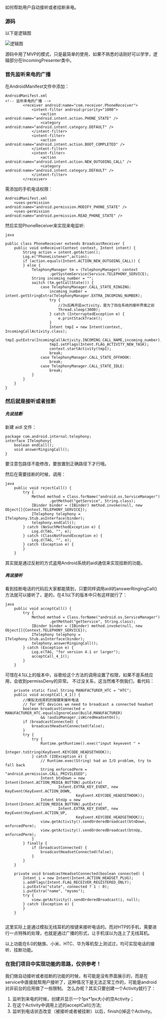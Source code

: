 如何帮助用户自动接听或者挂断来电。

### 源码

以下是逻辑图

![逻辑图](http://note.youdao.com/yws/public/resource/0ebbf5a22df7cf7275cc346956d23ce5/xmlnote/15DF5BE901E94E04A1E5C3E556E559D4/4403)

源码中用了MVP的模式，只是最简单的使用，如果不熟悉的话刚好可以学学，逻辑部分在IncomingPresenter类中。

### 首先监听来电的广播

在AndroidManifest文件中添加：

```
AndroidManifest.xml
<!-- 监听来电的广播 -->
        <receiver android:name="com.receiver.PhoneReceiver">
            <intent-filter android:priority="1000">
                <action android:name="android.intent.action.PHONE_STATE" />
                <category android:name="android.intent.category.DEFAULT" />
            </intent-filter>
            <intent-filter>
                <action android:name="android.intent.action.BOOT_COMPLETED" />
            </intent-filter>
            <intent-filter>
                <action android:name="android.intent.action.NEW_OUTGOING_CALL" />
                <category android:name="android.intent.category.DEFAULT" />
            </intent-filter>
        </receiver>

```

需添加的手机电话权限：

```
AndroidManifest.xml
    <uses-permission android:name="android.permission.MODIFY_PHONE_STATE" />
    <uses-permission android:name="android.permission.READ_PHONE_STATE" />
```

然后实现PhoneReceiver来实现来电监听:

```
java

public class PhoneReceiver extends BroadcastReceiver {
    public void onReceive(Context context, Intent intent) {
        String action = intent.getAction();
        Log.e("PhoneListener",action);
        if (action.equals(Intent.ACTION_NEW_OUTGOING_CALL)) {
        } else {
            TelephonyManager tm = (TelephonyManager) context
                    .getSystemService(Service.TELEPHONY_SERVICE);
            String incoming_number = "";
            switch (tm.getCallState()) {
                case TelephonyManager.CALL_STATE_RINGING:
                    incoming_number = intent.getStringExtra(TelephonyManager.EXTRA_INCOMING_NUMBER);
                    try {
                        //3s后再开启activity，是为了挡在系统的接听界面之前
                        Thread.sleep(3000);
                    } catch (InterruptedException e) {
                        e.printStackTrace();
                    }
                    Intent tmpI = new Intent(context, IncomingCallActivity.class);
                    tmpI.putExtra(IncomingCallActivity.INCOMING_CALL_NAME,incoming_number);
                    tmpI.setFlags(Intent.FLAG_ACTIVITY_NEW_TASK);
                    context.startActivity(tmpI);
                    break;
                case TelephonyManager.CALL_STATE_OFFHOOK:
                    break;
                case TelephonyManager.CALL_STATE_IDLE:
                    break;
            }
        }
    }
}

```

### 然后就是接听或者挂断

##### 先说挂断

新建 aidl 文件：

```
package com.android.internal.telephony;
interface ITelephony{
    boolean endCall();
    void answerRingingCall();
}
```

要注意包路径不能修改，要放置到正确路径下才行哦。

然后在需要挂断的时候，调用：

```
java
    public void rejectCall() {
        try {
            Method method = Class.forName("android.os.ServiceManager")
                    .getMethod("getService", String.class);
            IBinder binder = (IBinder) method.invoke(null, new Object[]{Context.TELEPHONY_SERVICE});
            ITelephony telephony = ITelephony.Stub.asInterface(binder);
            telephony.endCall();
        } catch (NoSuchMethodException e) {
            Log.d(TAG, "", e);
        } catch (ClassNotFoundException e) {
            Log.d(TAG, "", e);
        } catch (Exception e) {
        }
    }

```

其实就是通过反射的方式盗用Android系统的aidl通信来实现挂断的功能。

##### 再说接听

看到挂断电话的代码后大家都能猜到，只要同样调用aidl的answerRingingCall()方法就可以接听了，是的，在4.1以下的版本中只有这样就行了：


```
java
    public void acceptCall() {
        try {
            Method method = Class.forName("android.os.ServiceManager")
                    .getMethod("getService", String.class);
            IBinder binder = (IBinder) method.invoke(null, new Object[]{Context.TELEPHONY_SERVICE});
            ITelephony telephony = ITelephony.Stub.asInterface(binder);
            telephony.answerRingingCall();
        } catch (Exception e) {
            Log.e(TAG, "for version 4.1 or larger");
            acceptCall_4_1();
        }
    }
```

可惜在4.1以上的版本中，谷歌给这个方法的调用设置了权限，如果不是系统应用，会收到permissDeny的异常。
不过没关系，这当然难不倒我们，看代码：

```
    private static final String MANUFACTURER_HTC = "HTC";
    public void acceptCall_4_1() {
        //模拟无线耳机的按键来接听电话
        // for HTC devices we need to broadcast a connected headset
        boolean broadcastConnected = MANUFACTURER_HTC.equalsIgnoreCase(Build.MANUFACTURER)
                && !audioManager.isWiredHeadsetOn();
        if (broadcastConnected) {
            broadcastHeadsetConnected(false);
        }
        try {
            try {
                Runtime.getRuntime().exec("input keyevent " +
                        Integer.toString(KeyEvent.KEYCODE_HEADSETHOOK));
            } catch (IOException e) {
                // Runtime.exec(String) had an I/O problem, try to fall back
                String enforcedPerm = "android.permission.CALL_PRIVILEGED";
                Intent btnDown = new Intent(Intent.ACTION_MEDIA_BUTTON).putExtra(
                        Intent.EXTRA_KEY_EVENT, new KeyEvent(KeyEvent.ACTION_DOWN,
                                KeyEvent.KEYCODE_HEADSETHOOK));
                Intent btnUp = new Intent(Intent.ACTION_MEDIA_BUTTON).putExtra(
                        Intent.EXTRA_KEY_EVENT, new KeyEvent(KeyEvent.ACTION_UP,
                                KeyEvent.KEYCODE_HEADSETHOOK));
                view.getActivity().sendOrderedBroadcast(btnDown, enforcedPerm);
                view.getActivity().sendOrderedBroadcast(btnUp, enforcedPerm);
            }
        } finally {
            if (broadcastConnected) {
                broadcastHeadsetConnected(false);
            }
        }
    }
    
    private void broadcastHeadsetConnected(boolean connected) {
        Intent i = new Intent(Intent.ACTION_HEADSET_PLUG);
        i.addFlags(Intent.FLAG_RECEIVER_REGISTERED_ONLY);
        i.putExtra("state", connected ? 1 : 0);
        i.putExtra("name", "mysms");
        try {
            view.getActivity().sendOrderedBroadcast(i, null);
        } catch (Exception e) {
        }
    }
        
```

这里实际上是通过模拟无线耳机的按键来接听电话的。而对HTP的手机，需要进行一点特殊的处理，也就是通过广播的形式，让手机误以为连上了无线耳机。

以上功能在6.0的魅族、小米、HTC、华为等机型上测试过，均可实现电话的接听、挂断功能。

### 在我们项目中实现功能的思路，仅供参考！

我们做自动接听或者挂断的功能的时候，有可能是没有界面展示的，而是在service中直接就帮用户接听了，这种情况下是无法正常工作的，可能是android对非前台的应用做了一些限制。
怎么办呢？其实只要创建一个Activity就行了：

1. 监听到来电的时候，创建并显示一个1px*1px大小的空Activity；
2. 在这个Activity中调用上述的acceptCall()方法;
3. 监听到电话状态改变（被接听或者被挂断）以后，finish()掉这个Activity。
